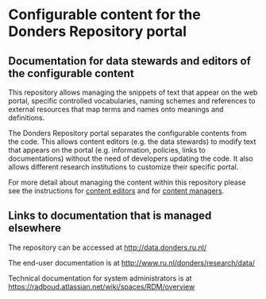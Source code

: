 # Configurable content for the Donders Repository portal

## Documentation for data stewards and editors of the configurable content

This repository allows managing the snippets of text that appear on the web portal, specific controlled vocabularies, naming schemes and references to external resources that map terms and names onto meanings and definitions.

The Donders Repository portal separates the configurable contents from the code. This allows content editors (e.g. the data stewards) to modify text that appears on the portal (e.g. information, policies, links to documentations) without the need of developers updating the code. It also allows different research institutions to customize their specific portal.

For more detail about managing the content within this repository please see the instructions for [content editors](content_editors.md) and for [content managers](content_managers.md).

## Links to documentation that is managed elsewhere

The repository can be accessed at http://data.donders.ru.nl/

The end-user documentation is at http://www.ru.nl/donders/research/data/

Technical documentation for system administrators is at https://radboud.atlassian.net/wiki/spaces/RDM/overview
